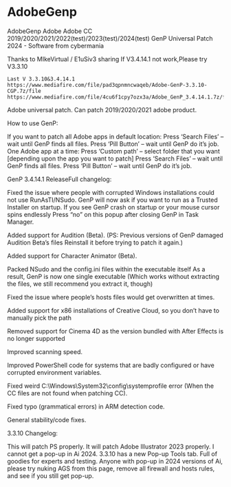 # AdobeGenp
AdobeGenp Adobe Adobe CC 2019/2020/2021/2022(test)/2023(test)/2024(test) GenP Universal Patch 2024 - Software  from  cybermania 

Thanks to MIkeVirtual / E1uSiv3 sharing If V3.4.14.1 not work,Please try V3.3.10


    Last V 3.3.10&3.4.14.1
    https://www.mediafire.com/file/pad3qpnmncwaqeb/Adobe-GenP-3.3.10-CGP.7z/file
    https://www.mediafire.com/file/4cu6f1cpy7ozx3a/Adobe_GenP_3.4.14.1.7z/file



Adobe universal patch. Can patch 2019/2020/2021 adobe product.


How to use GenP:

If you want to patch all Adobe apps in default location:
Press ‘Search Files’ – wait until GenP finds all files.
Press ‘Pill Button’ – wait until GenP do it’s job.
One Adobe app at a time:
Press ‘Custom path’ – select folder that you want [depending upon the app you want to patch]
Press ‘Search Files’ – wait until GenP finds all files.
Press ‘Pill Button’ – wait until GenP do it’s job.

 

GenP 3.4.14.1 ReleaseFull changelog:

Fixed the issue where people with corrupted Windows installations could not use RunAsTI/NSudo.
GenP will now ask if you want to run as a Trusted Installer on startup.
If you see GenP crash on startup or your mouse cursor spins endlessly
Press “no” on this popup after closing GenP in Task Manager.

Added support for Audition (Beta).
(PS: Previous versions of GenP damaged Audition Beta’s files
Reinstall it before trying to patch it again.)

Added support for Character Animator (Beta).

Packed NSudo and the config.ini files within the executable itself
As a result, GenP is now one single executable
(Which works without extracting the files, we still recommend you extract it, though)

Fixed the issue where people’s hosts files would get overwritten at times.

Added support for x86 installations of Creative Cloud, so you don’t have to manually pick the path

Removed support for Cinema 4D as the version bundled with After Effects is no longer supported

Improved scanning speed.

Improved PowerShell code for systems that are badly configured
or have corrupted environment variables.

Fixed weird C:\Windows\System32\config\systemprofile error
(When the CC files are not found when patching CC).

Fixed typo (grammatical errors) in ARM detection code.

General stability/code fixes.

3.3.10 Changelog:

This will patch PS properly. It will patch Adobe Illustrator 2023 properly.
I cannot get a pop-up in Ai 2024.
3.3.10 has a new Pop-up Tools tab. Full of goodies for experts and testing.
Anyone with pop-up in 2024 versions of Ai, please try nuking AGS from this page, remove all firewall and hosts rules, and see if you still get pop-up.
